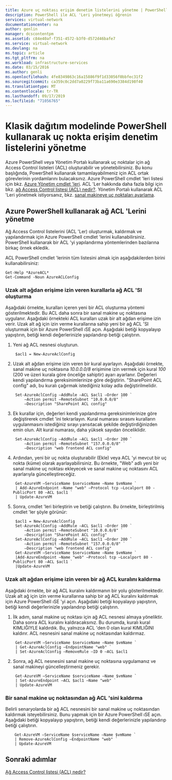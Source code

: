 ```yaml
---
title: Azure uç noktası erişim denetim listelerini yönetme | PowerShell | Klasik | Microsoft Docs
description: PowerShell ile ACL 'Leri yönetmeyi öğrenin
services: virtual-network
documentationcenter: na
author: genlin
manager: dcscontentpm
ms.assetid: c84e40af-f351-4572-b3f0-d572d46bafe7
ms.service: virtual-network
ms.devlang: na
ms.topic: article
ms.tgt_pltfrm: na
ms.workload: infrastructure-services
ms.date: 03/15/2016
ms.author: genli
ms.openlocfilehash: 4fe8349863c16a15886f9f1d33056f0bbfec31f2
ms.sourcegitcommit: ca359c0c2dd7a0229f73ba11a690e3384d198f40
ms.translationtype: MT
ms.contentlocale: tr-TR
ms.lasthandoff: 09/17/2019
ms.locfileid: "71056765"
---
```

# <a name="manage-endpoint-access-control-lists-using-powershell-in-the-classic-deployment-model"></a>Klasik dağıtım modelinde PowerShell kullanarak uç nokta erişim denetim listelerini yönetme
Azure PowerShell veya Yönetim Portalı kullanarak uç noktalar için ağ Access Control listeleri (ACL) oluşturabilir ve yönetebilirsiniz. Bu konu başlığında, PowerShell kullanarak tamamlayabilmeniz için ACL ortak görevlerinin yordamlarını bulacaksınız. Azure PowerShell cmdlet 'leri listesi için bkz. [Azure Yönetim cmdlet 'leri](https://go.microsoft.com/fwlink/?LinkId=317721). ACL 'Ler hakkında daha fazla bilgi için bkz. [ağ Access Control listesi (ACL) nedir?](virtual-networks-acl.md). Yönetim Portalı kullanarak ACL 'Leri yönetmek istiyorsanız, bkz. [sanal makineye uç noktaları ayarlama](../virtual-machines/windows/classic/setup-endpoints.md?toc=%2fazure%2fvirtual-machines%2fwindows%2fclassic%2ftoc.json).

## <a name="manage-network-acls-by-using-azure-powershell"></a>Azure PowerShell kullanarak ağ ACL 'Lerini yönetme
Ağ Access Control listelerini (ACL 'Ler) oluşturmak, kaldırmak ve yapılandırmak için Azure PowerShell cmdlet 'lerini kullanabilirsiniz. PowerShell kullanarak bir ACL 'yi yapılandırma yöntemlerinden bazılarına birkaç örnek ekledik.

ACL PowerShell cmdlet 'lerinin tüm listesini almak için aşağıdakilerden birini kullanabilirsiniz:

    Get-Help *AzureACL*
    Get-Command -Noun AzureACLConfig

### <a name="create-a-network-acl-with-rules-that-permit-access-from-a-remote-subnet"></a>Uzak alt ağdan erişime izin veren kurallarla ağ ACL 'SI oluşturma
Aşağıdaki örnekte, kuralları içeren yeni bir ACL oluşturma yöntemi gösterilmektedir. Bu ACL daha sonra bir sanal makine uç noktasına uygulanır. Aşağıdaki örnekteki ACL kuralları uzak bir alt ağdan erişime izin verir. Uzak alt ağ için izin verme kurallarına sahip yeni bir ağ ACL 'SI oluşturmak için bir Azure PowerShell ıSE açın. Aşağıdaki betiği kopyalayıp yapıştırın, betiği kendi değerlerinizle yapılandırıp betiği çalıştırın.

1. Yeni ağ ACL nesnesi oluşturun.
   
        $acl1 = New-AzureAclConfig
2. Uzak alt ağdan erişime izin veren bir kural ayarlayın. Aşağıdaki örnekte, sanal makine uç noktasına *10.0.0.0/8* erişimine izin vermek için kural *100* (200 ve üzeri kurala göre önceliğe sahiptir) ayarı ayarlanır. Değerleri kendi yapılandırma gereksinimlerinize göre değiştirin. "SharePoint ACL config" adı, bu kuralı çağırmak istediğiniz kolay adla değiştirilmelidir.
   
        Set-AzureAclConfig –AddRule –ACL $acl1 –Order 100 `
            –Action permit –RemoteSubnet "10.0.0.0/8" `
            –Description "SharePoint ACL config"
3. Ek kurallar için, değerleri kendi yapılandırma gereksinimlerinize göre değiştirerek cmdlet 'ini tekrarlayın. Kural numarası sırasını kuralların uygulanmasını istediğiniz sırayı yansıtacak şekilde değiştirdiğinizden emin olun. Alt kural numarası, daha yüksek sayıdan önceliklidir.
   
        Set-AzureAclConfig –AddRule –ACL $acl1 –Order 200 `
            –Action permit –RemoteSubnet "157.0.0.0/8" `
            –Description "web frontend ACL config"
4. Ardından, yeni bir uç nokta oluşturabilir (Ekle) veya ACL 'yi mevcut bir uç nokta (küme) olarak ayarlayabilirsiniz. Bu örnekte, "Web" adlı yeni bir sanal makine uç noktası ekleyecek ve sanal makine uç noktasını ACL ayarlarıyla güncelleştireceğiz.
   
        Get-AzureVM –ServiceName $serviceName –Name $vmName `
        | Add-AzureEndpoint –Name "web" –Protocol tcp –Localport 80 - PublicPort 80 –ACL $acl1 `
        | Update-AzureVM
5. Sonra, cmdlet 'leri birleştirin ve betiği çalıştırın. Bu örnekte, birleştirilmiş cmdlet 'ler şöyle görünür:
   
        $acl1 = New-AzureAclConfig
        Set-AzureAclConfig –AddRule –ACL $acl1 –Order 100 `
            –Action permit –RemoteSubnet "10.0.0.0/8" `
            –Description "SharePoint ACL config"
        Set-AzureAclConfig –AddRule –ACL $acl1 –Order 200 `
            –Action permit –RemoteSubnet "157.0.0.0/8" `
            –Description "web frontend ACL config"
        Get-AzureVM –ServiceName $serviceName –Name $vmName `
        |Add-AzureEndpoint –Name "web" –Protocol tcp –Localport 80 - PublicPort 80 –ACL $acl1 `
        |Update-AzureVM

### <a name="remove-a-network-acl-rule-that-permits-access-from-a-remote-subnet"></a>Uzak alt ağdan erişime izin veren bir ağ ACL kuralını kaldırma
Aşağıdaki örnekte, bir ağ ACL kuralını kaldırmanın bir yolu gösterilmektedir.  Uzak alt ağ için izin verme kurallarına sahip bir ağ ACL kuralını kaldırmak için Azure PowerShell ıSE 'yi açın. Aşağıdaki betiği kopyalayıp yapıştırın, betiği kendi değerlerinizle yapılandırıp betiği çalıştırın.

1. İlk adım, sanal makine uç noktası için ağ ACL nesnesi almaya yöneliktir. Daha sonra ACL kuralını kaldıracaksınız. Bu durumda, kuralı kural KIMLIĞIYLE kaldırdık. Bu, yalnızca ACL 'den 0 olan kural KIMLIĞINI kaldırır. ACL nesnesini sanal makine uç noktasından kaldırmaz.
   
        Get-AzureVM –ServiceName $serviceName –Name $vmName `
        | Get-AzureAclConfig –EndpointName "web" `
        | Set-AzureAclConfig –RemoveRule –ID 0 –ACL $acl1
2. Sonra, ağ ACL nesnesini sanal makine uç noktasına uygulamanız ve sanal makineyi güncelleştirmeniz gerekir.
   
        Get-AzureVM –ServiceName $serviceName –Name $vmName `
        | Set-AzureEndpoint –ACL $acl1 –Name "web" `
        | Update-AzureVM

### <a name="remove-a-network-acl-from-a-virtual-machine-endpoint"></a>Bir sanal makine uç noktasından ağ ACL 'sini kaldırma
Belirli senaryolarda bir ağ ACL nesnesini bir sanal makine uç noktasından kaldırmak isteyebilirsiniz. Bunu yapmak için bir Azure PowerShell ıSE açın. Aşağıdaki betiği kopyalayıp yapıştırın, betiği kendi değerlerinizle yapılandırıp betiği çalıştırın.

        Get-AzureVM –ServiceName $serviceName –Name $vmName `
        | Remove-AzureAclConfig –EndpointName "web" `
        | Update-AzureVM

## <a name="next-steps"></a>Sonraki adımlar
[Ağ Access Control listesi (ACL) nedir?](virtual-networks-acl.md)

